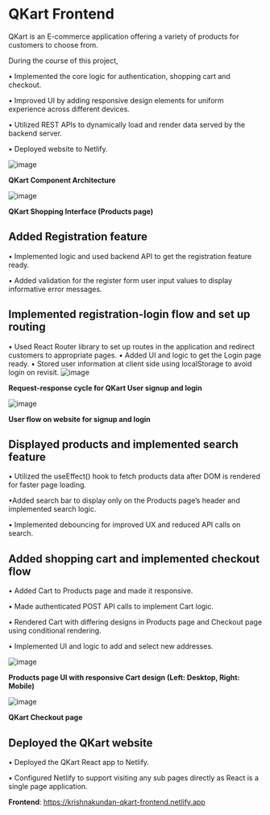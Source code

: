 
# QKart Frontend

QKart is an E-commerce application offering a variety of products for customers to choose from. 

During the course of this project,

• Implemented the core logic for authentication, shopping cart and checkout.

• Improved UI by adding responsive design elements for uniform experience across different devices.

• Utilized REST APIs to dynamically load and render data served by the backend server.

• Deployed website to Netlify.

![image](https://github.com/AKrishnaKundan/QKART_FRONTEND/assets/93312488/c40e73ad-6e1d-4a7c-b3c3-fd6c1a4d0e58)

**QKart Component Architecture**

![image](https://github.com/AKrishnaKundan/QKART_FRONTEND/assets/93312488/1f77e309-5fa0-4b37-99ea-1538afcdc8bc)

**QKart Shopping Interface (Products page)**


## Added Registration feature
• Implemented logic and used backend API to get the registration feature ready.

• Added validation for the register form user input values to display informative error messages.


## Implemented registration-login flow and set up routing

• Used React Router library to set up routes in the application and redirect customers to appropriate pages.
• Added UI and logic to get the Login page ready.
• Stored user information at client side using localStorage to avoid login on revisit.
![image](https://github.com/AKrishnaKundan/QKART_FRONTEND/assets/93312488/1746e8ae-a85b-4466-b1d4-0d05f33ad098)

**Request-response cycle for QKart User signup and login**

![image](https://github.com/AKrishnaKundan/QKART_FRONTEND/assets/93312488/4f1f92ae-e236-44d3-b6c6-8ece7ab1b900)

**User flow on website for signup and login**

## Displayed products and implemented search feature

• Utilized the useEffect() hook to fetch products data after DOM is rendered for faster page loading.

•Added search bar to display only on the Products page’s header and implemented search logic.

• Implemented debouncing for improved UX and reduced API calls on search.


## Added shopping cart and implemented checkout flow

• Added Cart to Products page and made it responsive.

• Made authenticated POST API calls to implement Cart logic.

• Rendered Cart with differing designs in Products page and Checkout page using conditional rendering.

• Implemented UI and logic to add and select new addresses.

![image](https://github.com/AKrishnaKundan/QKART_FRONTEND/assets/93312488/e68105e4-5d65-4e30-8e41-35f83318081f)

**Products page UI with responsive Cart design (Left: Desktop, Right: Mobile)**

![image](https://github.com/AKrishnaKundan/QKART_FRONTEND/assets/93312488/aea6aeb0-d7e0-447c-82b6-bfec0f6aaa00)

**QKart Checkout page**

## Deployed the QKart website
• Deployed the QKart React app to Netlify.

• Configured Netlify to support visiting any sub pages directly as React is a single page application.

**Frontend**: https://krishnakundan-qkart-frontend.netlify.app


